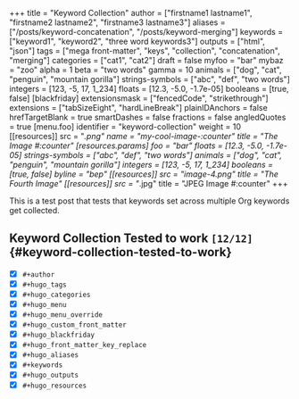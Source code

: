 +++
title = "Keyword Collection"
author = ["firstname1 lastname1", "firstname2 lastname2", "firstname3 lastname3"]
aliases = ["/posts/keyword-concatenation", "/posts/keyword-merging"]
keywords = ["keyword1", "keyword2", "three word keywords3"]
outputs = ["html", "json"]
tags = ["mega front-matter", "keys", "collection", "concatenation", "merging"]
categories = ["cat1", "cat2"]
draft = false
myfoo = "bar"
mybaz = "zoo"
alpha = 1
beta = "two words"
gamma = 10
animals = ["dog", "cat", "penguin", "mountain gorilla"]
strings-symbols = ["abc", "def", "two words"]
integers = [123, -5, 17, 1_234]
floats = [12.3, -5.0, -1.7e-05]
booleans = [true, false]
[blackfriday]
  extensionsmask = ["fencedCode", "strikethrough"]
  extensions = ["tabSizeEight", "hardLineBreak"]
  plainIDAnchors = false
  hrefTargetBlank = true
  smartDashes = false
  fractions = false
  angledQuotes = true
[menu.foo]
  identifier = "keyword-collection"
  weight = 10
[[resources]]
  src = "*.png"
  name = "my-cool-image-:counter"
  title = "The Image #:counter"
  [resources.params]
    foo = "bar"
    floats = [12.3, -5.0, -1.7e-05]
    strings-symbols = ["abc", "def", "two words"]
    animals = ["dog", "cat", "penguin", "mountain gorilla"]
    integers = [123, -5, 17, 1_234]
    booleans = [true, false]
    byline = "bep"
[[resources]]
  src = "image-4.png"
  title = "The Fourth Image"
[[resources]]
  src = "*.jpg"
  title = "JPEG Image #:counter"
+++

This is a test post that tests that keywords set across multiple Org
keywords get collected.


## Keyword Collection Tested to work <code>[12/12]</code> {#keyword-collection-tested-to-work}

-   [X] `#+author`
-   [X] `#+hugo_tags`
-   [X] `#+hugo_categories`
-   [X] `#+hugo_menu`
-   [X] `#+hugo_menu_override`
-   [X] `#+hugo_custom_front_matter`
-   [X] `#+hugo_blackfriday`
-   [X] `#+hugo_front_matter_key_replace`
-   [X] `#+hugo_aliases`
-   [X] `#+keywords`
-   [X] `#+hugo_outputs`
-   [X] `#+hugo_resources`
